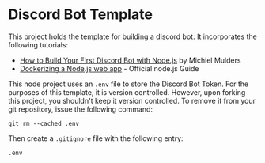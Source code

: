 # Discord Bot Template

This project holds the template for building a discord bot.  It
incorporates the following tutorials:

* [How to Build Your First Discord Bot with
  Node.js](https://www.sitepoint.com/discord-bot-node-js/) by Michiel
  Mulders
* [Dockerizing a Node.js web
  app](https://nodejs.org/en/docs/guides/nodejs-docker-webapp/) -
  Official node.js Guide

This node project uses an `.env` file to store the Discord Bot Token.
For the purposes of this template, it is version controlled.  However,
upon forking this project, you shouldn't keep it version controlled.  To
remove it from your git repository, issue the following command:

```
git rm --cached .env
```

Then create a `.gitignore` file with the following entry:

```
.env
```


